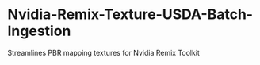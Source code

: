 # Nvidia-Remix-Texture-USDA-Batch-Ingestion
Streamlines PBR mapping textures for Nvidia Remix Toolkit
